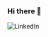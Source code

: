 ### Hi there 👋

<img src="https://img.shields.io/badge/LinkedIn-blue?style=for-the-badge&logo=linkedin&logoColor=white" alt="LinkedIn">

<!--
**sudharshanakshay/sudharshanakshay** is a ✨ _special_ ✨ repository because its `README.md` (this file) appears on your GitHub profile.

Here are some ideas to get you started:

- 🔭 I’m currently working on ...
- 🌱 I’m currently learning ...
- 👯 I’m looking to collaborate on ...
- 🤔 I’m looking for help with ...
- 💬 Ask me about ...
- 📫 How to reach me: ...
- 😄 Pronouns: ...
- ⚡ Fun fact: ...
-->
